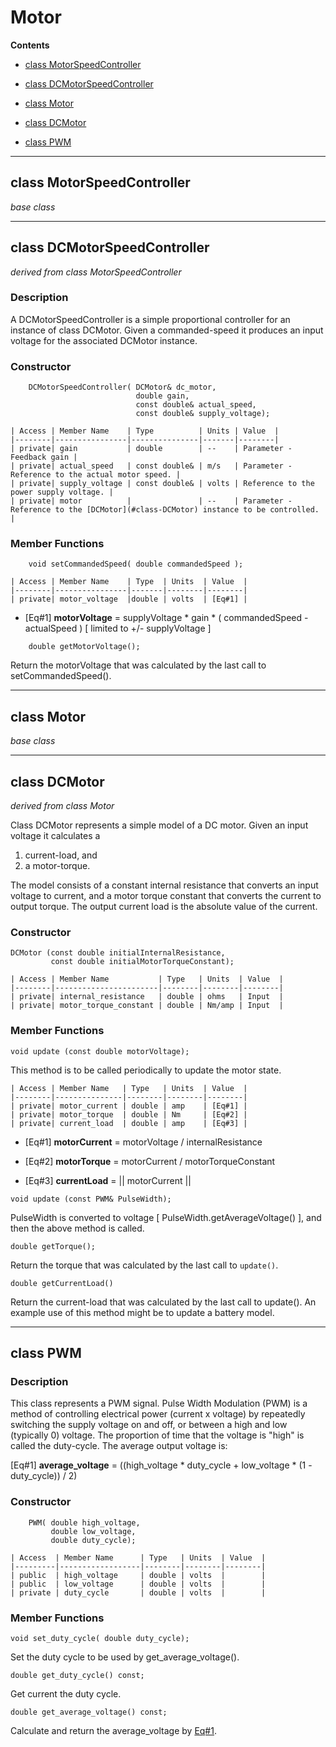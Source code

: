 # Motor

**Contents**

* [class MotorSpeedController](#class-MotorSpeedController)<br>
 - [class DCMotorSpeedController](#class-DCMotorSpeedController)<br>
* [class Motor](#class-Motor)<br>
 - [class DCMotor](#class-DCMotor)<br>
* [class PWM](#class-PWM)<br>

---

<a id=class-MotorSpeedController></a>
## class MotorSpeedController
*base class*

---

<a id=class-DCMotorSpeedController></a>
## class DCMotorSpeedController 
*derived from class MotorSpeedController*

### Description
A DCMotorSpeedController is a simple proportional controller for an
instance of class DCMotor. Given a commanded-speed it produces an
input voltage for the associated DCMotor instance.

### Constructor
```
    DCMotorSpeedController( DCMotor& dc_motor,
                            double gain,
                            const double& actual_speed,
                            const double& supply_voltage);
```
```
| Access | Member Name    | Type          | Units | Value  |
|--------|----------------|---------------|-------|--------|
| private| gain           | double        | --    | Parameter - Feedback gain |
| private| actual_speed   | const double& | m/s   | Parameter - Reference to the actual motor speed. |
| private| supply_voltage | const double& | volts | Reference to the power supply voltage. |
| private| motor          |               | --    | Parameter - Reference to the [DCMotor](#class-DCMotor) instance to be controlled. |
```

### Member Functions

```
    void setCommandedSpeed( double commandedSpeed );
```
```
| Access | Member Name    | Type  | Units  | Value  |
|--------|----------------|-------|--------|--------|
| private| motor_voltage  |double | volts  | [Eq#1] |
```

* [Eq#1] **motorVoltage** = supplyVoltage * gain * ( commandedSpeed - actualSpeed ) [ limited to +/- supplyVoltage ]

```
    double getMotorVoltage();
```
Return the motorVoltage that was calculated by the last call to setCommandedSpeed().

---

<a id=class-Motor></a>
## class Motor
*base class*

---

<a id=class-DCMotor></a>
## class DCMotor
*derived from class Motor*

Class DCMotor represents a simple model of a DC motor. Given an input voltage it calculates a 

1. current-load, and 
2. a motor-torque.

The model consists of a constant internal resistance that converts an input voltage to current, and a motor torque constant that converts the current to output torque. The output current load is the absolute value of the current.

### Constructor

```
DCMotor (const double initialInternalResistance,
         const double initialMotorTorqueConstant);
```
```
| Access | Member Name           | Type   | Units  | Value  |
|--------|-----------------------|--------|--------|--------|
| private| internal_resistance   | double | ohms   | Input  |
| private| motor_torque_constant | double | Nm/amp | Input  |
```

### Member Functions

```
void update (const double motorVoltage);
```

This method is to be called periodically to update the motor state.

```
| Access | Member Name   | Type   | Units  | Value  |
|--------|---------------|--------|--------|--------|
| private| motor_current | double | amp    | [Eq#1] |
| private| motor_torque  | double | Nm     | [Eq#2] |
| private| current_load  | double | amp    | [Eq#3] |
```

* [Eq#1] **motorCurrent** = motorVoltage / internalResistance

* [Eq#2] **motorTorque** = motorCurrent / motorTorqueConstant

* [Eq#3] **currentLoad** = || motorCurrent ||


```
void update (const PWM& PulseWidth);
```

PulseWidth is converted to voltage [ PulseWidth.getAverageVoltage() ], and then the above method is called.

```
double getTorque();
```

Return the torque that was calculated by the last call to ```update()```.

```
double getCurrentLoad()
```

Return the current-load that was calculated by the last call to update(). An example use of this method might be to update a battery model.

---

<a id=class-PWM></a>
## class PWM

### Description
This class represents a PWM signal. Pulse Width Modulation (PWM) is a method of controlling electrical power (current x voltage) by repeatedly switching the supply voltage on and off, or between a high and low (typically 0) voltage. The proportion of time that the voltage is "high" is called the duty-cycle. The average output voltage is:

<a id=EQ1-AverageVoltage></a>
[Eq#1] **average_voltage** = ((high_voltage * duty_cycle + low_voltage * (1 - duty_cycle)) / 2)


### Constructor

```
    PWM( double high_voltage,
         double low_voltage,
         double duty_cycle);
```
```
| Access  | Member Name      | Type   | Units  | Value  |
|---------|------------------|--------|--------|--------|
| public  | high_voltage     | double | volts  |        |
| public  | low_voltage      | double | volts  |        |
| private | duty_cycle       | double | volts  |        |
```

### Member Functions

```
void set_duty_cycle( double duty_cycle);
```
Set the duty cycle to be used by get_average_voltage().

```
double get_duty_cycle() const;
```
Get current the duty cycle.

```
double get_average_voltage() const;
```
Calculate and return the average_voltage by [Eq#1](#EQ1-AverageVoltage).
